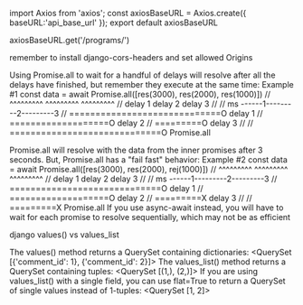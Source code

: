 import Axios from 'axios';
const axiosBaseURL = Axios.create({
    baseURL:'api_base_url'
});
export default axiosBaseURL


axiosBaseURL.get('/programs/') 


remember to install django-cors-headers
and set allowed Origins





Using Promise.all to wait for a handful of delays will resolve after all the delays have finished, but remember they execute at the same time:
Example #1
const data = await Promise.all([res(3000), res(2000), res(1000)])
//                              ^^^^^^^^^  ^^^^^^^^^  ^^^^^^^^^
//                               delay 1    delay 2    delay 3
//
// ms ------1---------2---------3
// =============================O delay 1
// ===================O           delay 2
// =========O                     delay 3
//
// =============================O Promise.all


Promise.all will resolve with the data from the inner promises after 3 seconds.
But, Promise.all has a "fail fast" behavior:
Example #2
const data = await Promise.all([res(3000), res(2000), rej(1000)])
//                              ^^^^^^^^^  ^^^^^^^^^  ^^^^^^^^^
//                               delay 1    delay 2    delay 3
//
// ms ------1---------2---------3
// =============================O delay 1
// ===================O           delay 2
// =========X                     delay 3
//
// =========X                     Promise.all
If you use async-await instead, you will have to wait for each promise to resolve sequentially, which may not be as efficient






django values()  vs values_list

The values() method returns a QuerySet containing dictionaries:
<QuerySet [{'comment_id': 1}, {'comment_id': 2}]>
The values_list() method returns a QuerySet containing tuples:
<QuerySet [(1,), (2,)]>
If you are using values_list() with a single field, you can use flat=True to return a QuerySet of single values instead of 1-tuples:
<QuerySet [1, 2]>